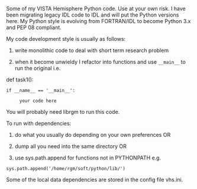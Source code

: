
Some of my VISTA Hemisphere Python code. Use at your own risk. I have been 
migrating legacy IDL code to IDL and will put the Python versions here. My
Python style is evolving from FORTRAN/IDL to become Python 3.x and PEP 08 
compliant.

My code development style is usually as follows:

1.  write monolithic code to deal with short term research problem

2.  when it become unwieldy I refactor into functions and use ```__main__``` to run 
the original i.e.

def task1():

```
if __name__ == '__main__':

     your code here
```



You will probably need librgm to run this code. 

To run with dependencies:

1.  do what you usually do depending on your own preferences OR

2.  dump all you need into the same directory OR

3.  use sys.path.append for functions not in PYTHONPATH
     e.g. 

```sys.path.append('/home/rgm/soft/python/lib/')```

Some of the local data dependencies are stored in the config file vhs.ini. 
